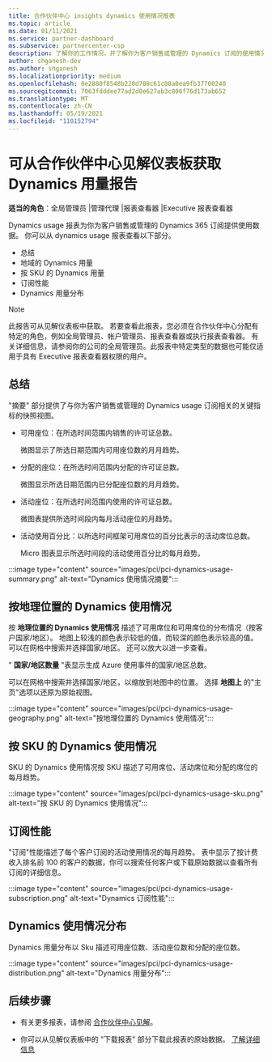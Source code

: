 ```yaml
---
title: 合作伙伴中心 insights dynamics 使用情况报表
ms.topic: article
ms.date: 01/11/2021
ms.service: partner-dashboard
ms.subservice: partnercenter-csp
description: 了解你的工作情况，并了解你为客户销售或管理的 Dynamics 订阅的使用情况。
author: shganesh-dev
ms.author: shganesh
ms.localizationpriority: medium
ms.openlocfilehash: 0e2880f8548b220d708c61c08a0ea9fb37700240
ms.sourcegitcommit: 7063fdddee77ad2d8e627ab3c806f76d173ab652
ms.translationtype: MT
ms.contentlocale: zh-CN
ms.lasthandoff: 05/19/2021
ms.locfileid: "110152794"
---
```

# <a name="dynamics-usage-report-available-from-the-partner-center-insights-dashboard"></a>可从合作伙伴中心见解仪表板获取 Dynamics 用量报告

**适当的角色**：全局管理员 |管理代理 |报表查看器 |Executive 报表查看器

Dynamics usage 报表为你为客户销售或管理的 Dynamics 365 订阅提供使用数据。 你可以从 dynamics usage 报表查看以下部分。

- 总结
- 地域的 Dynamics 用量
- 按 SKU 的 Dynamics 用量
- 订阅性能
- Dynamics 用量分布

 > [!NOTE]
 > 此报告可从见解仪表板中获取。 若要查看此报表，您必须在合作伙伴中心分配有特定的角色，例如全局管理员、帐户管理员、报表查看器或执行报表查看器。 有关详细信息，请参阅你的公司的全局管理员。此报表中特定类型的数据也可能仅适用于具有 Executive 报表查看器权限的用户。

## <a name="summary"></a>总结

"摘要" 部分提供了与你为客户销售或管理的 Dynamics usage 订阅相关的关键指标的快照视图。  

- 可用座位：在所选时间范围内销售的许可证总数。

   微图显示了所选日期范围内可用座位数的月月趋势。

- 分配的座位：在所选时间范围内分配的许可证总数。

   微图显示所选日期范围内已分配座位数的月月趋势。

- 活动座位：在所选时间范围内使用的许可证总数。 

   微图表提供所选时间段内每月活动座位的月趋势。

- 活动使用百分比：以所选时间框架可用席位的百分比表示的活动席位总数。 

   Micro 图表显示所选时间段的活动使用百分比的每月趋势。

:::image type="content" source="images/pci/pci-dynamics-usage-summary.png" alt-text="Dynamics 使用情况摘要":::

## <a name="dynamics-usage-by-geography"></a>按地理位置的 Dynamics 使用情况

按 **地理位置的 Dynamics 使用情况** 描述了可用席位和可用席位的分布情况（按客户国家/地区）。 地图上较浅的颜色表示较低的值，而较深的颜色表示较高的值。 可以在网格中搜索并选择国家/地区。 还可以放大以进一步查看。

" **国家/地区数量** "表显示生成 Azure 使用事件的国家/地区总数。

可以在网格中搜索并选择国家/地区，以缩放到地图中的位置。 选择 **地图上** 的"主页"选项以还原为原始视图。

:::image type="content" source="images/pci/pci-dynamics-usage-geography.png" alt-text="按地理位置的 Dynamics 使用情况":::

## <a name="dynamics-usage-by-sku"></a>按 SKU 的 Dynamics 使用情况

SKU 的 Dynamics 使用情况按 SKU 描述了可用席位、活动席位和分配的席位的每月趋势。

:::image type="content" source="images/pci/pci-dynamics-usage-sku.png" alt-text="按 SKU 的 Dynamics 使用情况":::

## <a name="subscriptions-performance"></a>订阅性能

"订阅"性能描述了每个客户订阅的活动使用情况的每月趋势。 表中显示了按计费收入排名前 100 的客户的数据，你可以搜索任何客户或下载原始数据以查看所有订阅的详细信息。

:::image type="content" source="images/pci/pci-dynamics-usage-subscription.png" alt-text="Dynamics 订阅性能":::

## <a name="dynamics-usage-distribution"></a>Dynamics 使用情况分布

Dynamics 用量分布以 Sku 描述可用座位数、活动座位数和分配的座位数。

:::image type="content" source="images/pci/pci-dynamics-usage-distribution.png" alt-text="Dynamics 用量分布":::

## <a name="next-steps"></a>后续步骤

- 有关更多报表，请参阅 [合作伙伴中心见解](partner-center-insights.md)。

- 你可以从见解仪表板中的 "下载报表" 部分下载此报表的原始数据。 [了解详细信息](pci-download-reports.md) 
